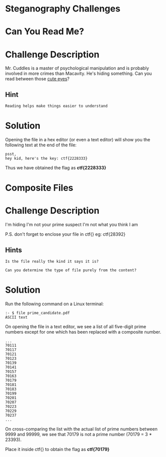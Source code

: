 # Steganography Challenges
# Can You Read Me?
Challenge Description
======
Mr. Cuddles is a master of psychological manipulation and is probably involved in more crimes than Macavity.
He's hiding something.
Can you read between those [cute eyes](https://github.com/hat-im/ISFCR-Stegano-Writeups/blob/master/Can%20You%20Read%20Me/mr_cuddles.jpg)?

Hint
------
```
Reading helps make things easier to understand
```

Solution
======
Opening the file in a hex editor (or even a text editor) will show you the following text at the end of the file:
```
psst,
hey kid, here's the key: ctf{2228333}
```

Thus we have obtained the flag as **ctf{2228333}**

# Composite Files
Challenge Description
======
I'm hiding
I'm not your prime suspect
I'm not what you think I am

P.S. don't forget to enclose your file in ctf{}
eg: ctf{28392}

Hints
------
```
Is the file really the kind it says it is?
```
```
Can you determine the type of file purely from the content?
```

Solution
======
Run the following command on a Linux terminal:
```
:- $ file prime_candidate.pdf
ASCII text
```

On opening the file in a text editor, we see a list of all five-digit prime numbers except for one which has been replaced with a composite number.
```
...
70111
70117
70121
70123
70139
70141
70157
70163
70179
70181
70183
70199
70201
70207
70223
70229
70237
...
```
On cross-comparing the list with the actual list of prime numbers between 9999 and 99999, we see that 70179 is not a prime number (70179 = 3 * 23393).

Place it inside ctf{} to obtain the flag as **ctf{70179}**

